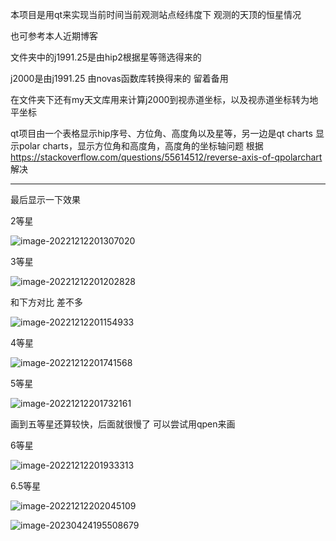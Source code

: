 本项目是用qt来实现当前时间当前观测站点经纬度下 观测的天顶的恒星情况

也可参考本人近期博客

文件夹中的j1991.25是由hip2根据星等筛选得来的

j2000是由j1991.25 由novas函数库转换得来的 留着备用

在文件夹下还有my天文库用来计算j2000到视赤道坐标，以及视赤道坐标转为地平坐标



qt项目由一个表格显示hip序号、方位角、高度角以及星等，另一边是qt charts 显示polar charts，显示方位角和高度角，高度角的坐标轴问题 根据 https://stackoverflow.com/questions/55614512/reverse-axis-of-qpolarchart 解决



---

最后显示一下效果



2等星

![image-20221212201307020](https://images-1312692717.cos.ap-nanjing.myqcloud.com/img/image-20221212201307020.png)

3等星

![image-20221212201202828](https://images-1312692717.cos.ap-nanjing.myqcloud.com/img/image-20221212201202828.png)

和下方对比 差不多

![image-20221212201154933](https://images-1312692717.cos.ap-nanjing.myqcloud.com/img/image-20221212201154933.png)

4等星

![image-20221212201741568](https://images-1312692717.cos.ap-nanjing.myqcloud.com/img/image-20221212201741568.png)

5等星

![image-20221212201732161](https://images-1312692717.cos.ap-nanjing.myqcloud.com/img/image-20221212201732161.png)

画到五等星还算较快，后面就很慢了 可以尝试用qpen来画

6等星

![image-20221212201933313](https://images-1312692717.cos.ap-nanjing.myqcloud.com/img/image-20221212201933313.png)

6.5等星

![image-20221212202045109](https://images-1312692717.cos.ap-nanjing.myqcloud.com/img/image-20221212202045109.png)

![image-20230424195508679](https://images-1312692717.cos.ap-nanjing.myqcloud.com/img/image-20230424195508679.png)
